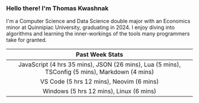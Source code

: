 
### Hello there! I'm Thomas Kwashnak

I'm a Computer Science and Data Science double major with an Economics
minor at Quinnipiac University, graduating in 2024.
I enjoy diving into algorithms and learning the inner-workings of the tools
many programmers take for granted.

| Past Week Stats |
| :---: |
| JavaScript (4 hrs 35 mins), JSON (26 mins), Lua (5 mins), TSConfig (5 mins), Markdown (4 mins) |
| VS Code (5 hrs 12 mins), Neovim (6 mins) |
| Windows (5 hrs 12 mins), Linux (6 mins) |


